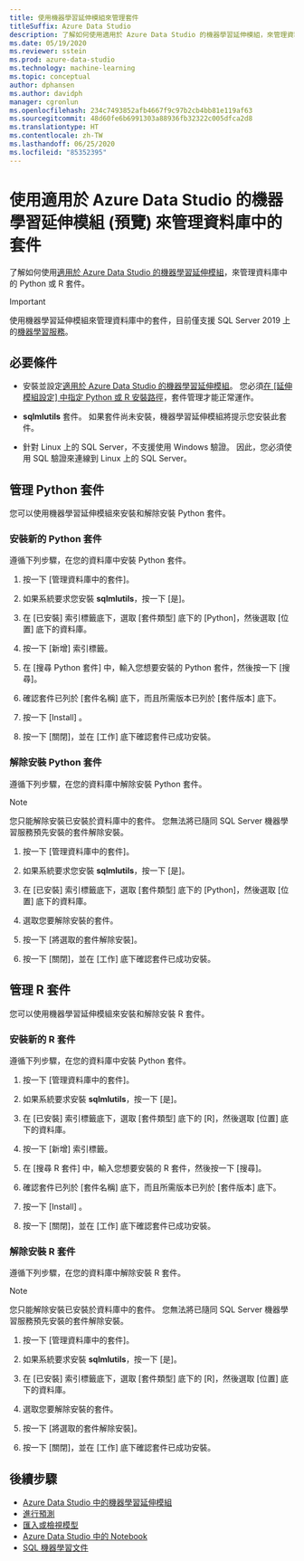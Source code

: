 ```yaml
---
title: 使用機器學習延伸模組來管理套件
titleSuffix: Azure Data Studio
description: 了解如何使用適用於 Azure Data Studio 的機器學習延伸模組，來管理資料庫中的 Python 或 R 套件。
ms.date: 05/19/2020
ms.reviewer: sstein
ms.prod: azure-data-studio
ms.technology: machine-learning
ms.topic: conceptual
author: dphansen
ms.author: davidph
manager: cgronlun
ms.openlocfilehash: 234c7493852afb4667f9c97b2cb4bb81e119af63
ms.sourcegitcommit: 48d60fe6b6991303a88936fb32322c005dfca2d8
ms.translationtype: HT
ms.contentlocale: zh-TW
ms.lasthandoff: 06/25/2020
ms.locfileid: "85352395"
---
```

# <a name="manage-packages-in-database-with-machine-learning-extension-preview-for-azure-data-studio"></a>使用適用於 Azure Data Studio 的機器學習延伸模組 (預覽) 來管理資料庫中的套件

了解如何使用[適用於 Azure Data Studio 的機器學習延伸模組](machine-learning-extension.md)，來管理資料庫中的 Python 或 R 套件。

> [!IMPORTANT]
> 使用機器學習延伸模組來管理資料庫中的套件，目前僅支援 SQL Server 2019 上的[機器學習服務](../machine-learning/sql-server-machine-learning-services.md)。

## <a name="prerequisites"></a>必要條件

- 安裝並設定[適用於 Azure Data Studio 的機器學習延伸模組](machine-learning-extension.md)。 您必須[在 [延伸模組設定] 中指定 Python 或 R 安裝路徑](machine-learning-extension.md#settings)，套件管理才能正常運作。

- **sqlmlutils** 套件。 如果套件尚未安裝，機器學習延伸模組將提示您安裝此套件。

- 針對 Linux 上的 SQL Server，不支援使用 Windows 驗證。 因此，您必須使用 SQL 驗證來連線到 Linux 上的 SQL Server。

## <a name="manage-python-packages"></a>管理 Python 套件

您可以使用機器學習延伸模組來安裝和解除安裝 Python 套件。

### <a name="install-new-python-package"></a>安裝新的 Python 套件

遵循下列步驟，在您的資料庫中安裝 Python 套件。

1. 按一下 [管理資料庫中的套件]。

1. 如果系統要求您安裝 **sqlmlutils**，按一下 [是]。

1. 在 [已安裝] 索引標籤底下，選取 [套件類型] 底下的 [Python]，然後選取 [位置] 底下的資料庫。

1. 按一下 [新增] 索引標籤。

1. 在 [搜尋 Python 套件] 中，輸入您想要安裝的 Python 套件，然後按一下 [搜尋]。

1. 確認套件已列於 [套件名稱] 底下，而且所需版本已列於 [套件版本] 底下。

1. 按一下 [Install] 。

1. 按一下 [關閉]，並在 [工作] 底下確認套件已成功安裝。

### <a name="uninstall-a-python-package"></a>解除安裝 Python 套件

遵循下列步驟，在您的資料庫中解除安裝 Python 套件。

> [!NOTE]
> 您只能解除安裝已安裝於資料庫中的套件。 您無法將已隨同 SQL Server 機器學習服務預先安裝的套件解除安裝。

1. 按一下 [管理資料庫中的套件]。

1. 如果系統要求您安裝 **sqlmlutils**，按一下 [是]。

1. 在 [已安裝] 索引標籤底下，選取 [套件類型] 底下的 [Python]，然後選取 [位置] 底下的資料庫。

1. 選取您要解除安裝的套件。

1. 按一下 [將選取的套件解除安裝]。

1. 按一下 [關閉]，並在 [工作] 底下確認套件已成功安裝。

## <a name="manage-r-packages"></a>管理 R 套件

您可以使用機器學習延伸模組來安裝和解除安裝 R 套件。

### <a name="install-new-r-package"></a>安裝新的 R 套件

遵循下列步驟，在您的資料庫中安裝 Python 套件。

1. 按一下 [管理資料庫中的套件]。

1. 如果系統要求安裝 **sqlmlutils**，按一下 [是]。

1. 在 [已安裝] 索引標籤底下，選取 [套件類型] 底下的 [R]，然後選取 [位置] 底下的資料庫。

1. 按一下 [新增] 索引標籤。

1. 在 [搜尋 R 套件] 中，輸入您想要安裝的 R 套件，然後按一下 [搜尋]。

1. 確認套件已列於 [套件名稱] 底下，而且所需版本已列於 [套件版本] 底下。

1. 按一下 [Install] 。

1. 按一下 [關閉]，並在 [工作] 底下確認套件已成功安裝。

### <a name="uninstall-an-r-package"></a>解除安裝 R 套件

遵循下列步驟，在您的資料庫中解除安裝 R 套件。

> [!NOTE]
> 您只能解除安裝已安裝於資料庫中的套件。 您無法將已隨同 SQL Server 機器學習服務預先安裝的套件解除安裝。

1. 按一下 [管理資料庫中的套件]。

1. 如果系統要求安裝 **sqlmlutils**，按一下 [是]。

1. 在 [已安裝] 索引標籤底下，選取 [套件類型] 底下的 [R]，然後選取 [位置] 底下的資料庫。

1. 選取您要解除安裝的套件。

1. 按一下 [將選取的套件解除安裝]。

1. 按一下 [關閉]，並在 [工作] 底下確認套件已成功安裝。

## <a name="next-steps"></a>後續步驟

- [Azure Data Studio 中的機器學習延伸模組](machine-learning-extension.md)
- [進行預測](machine-learning-extension-predictions.md)
- [匯入或檢視模型](machine-learning-extension-import-view-models.md)
- [Azure Data Studio 中的 Notebook](notebooks-guidance.md)
- [SQL 機器學習文件](../machine-learning/index.yml)
